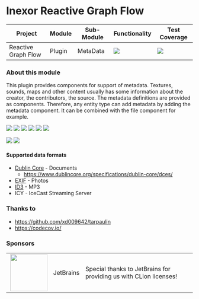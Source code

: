 # Inexor Reactive Graph Flow

| Project             | Module | Sub-Module | Functionality                                                        | Test Coverage                                                                                                                                                |
|---------------------|--------|------------|----------------------------------------------------------------------|--------------------------------------------------------------------------------------------------------------------------------------------------------------|
| Reactive Graph Flow | Plugin | MetaData   | <img src="https://img.shields.io/badge/state-completed-brightgreen"> | [<img src="https://img.shields.io/codecov/c/github/inexorgame/inexor-rgf-plugin-metadata">](https://app.codecov.io/gh/inexorgame/inexor-rgf-plugin-metadata) |

### About this module

This plugin provides components for support of metadata. Textures, sounds, maps and other content usually has some
information about the creator, the contributors, the source. The metadata definitions are provided as components.
Therefore, any entity type can add metadata by adding the metadata component. It can be combined with the file
component for example.

[<img src="https://img.shields.io/badge/Language-Rust-brightgreen">](https://www.rust-lang.org/)
[<img src="https://img.shields.io/badge/Platforms-Linux%20%26%20Windows-brightgreen">]()
[<img src="https://img.shields.io/github/actions/workflow/status/inexorgame/inexor-rgf-plugin-metadata/rust.yml">](https://github.com/inexorgame/inexor-rgf-plugin-metadata/actions?query=workflow%3ARust)
[<img src="https://img.shields.io/github/last-commit/inexorgame/inexor-rgf-plugin-metadata">]()
[<img src="https://img.shields.io/github/languages/code-size/inexorgame/inexor-rgf-plugin-metadata">]()
[<img src="https://img.shields.io/codecov/c/github/inexorgame/inexor-rgf-plugin-metadata">](https://app.codecov.io/gh/inexorgame/inexor-rgf-plugin-metadata)

[<img src="https://img.shields.io/github/license/inexorgame/inexor-rgf-plugin-metadata">](https://github.com/inexorgame/inexor-rgf-plugin-metadata/blob/main/LICENSE)
[<img src="https://img.shields.io/discord/698219248954376256?logo=discord">](https://discord.com/invite/acUW8k7)

#### Supported data formats

* [Dublin Core](https://en.wikipedia.org/wiki/Dublin_Core) - Documents
  * https://www.dublincore.org/specifications/dublin-core/dces/ 
* [EXIF](https://en.wikipedia.org/wiki/Exif) - Photos
* [ID3](https://en.wikipedia.org/wiki/ID3) - MP3
* ICY - IceCast Streaming Server

### Thanks to

* https://github.com/xd009642/tarpaulin
* https://codecov.io/

### Sponsors

|                                                                                                                                                                                                                                |             |                                                                   |
|--------------------------------------------------------------------------------------------------------------------------------------------------------------------------------------------------------------------------------|-------------|-------------------------------------------------------------------|
| <a href="https://www.jetbrains.com/?from=github.com/inexorgame"><img align="right" width="100" height="100" src="https://raw.githubusercontent.com/inexorgame/inexor-rgf-plugin-metadata/main/docs/images/icon_CLion.svg"></a> | JetBrains   | Special thanks to JetBrains for providing us with CLion licenses! |
